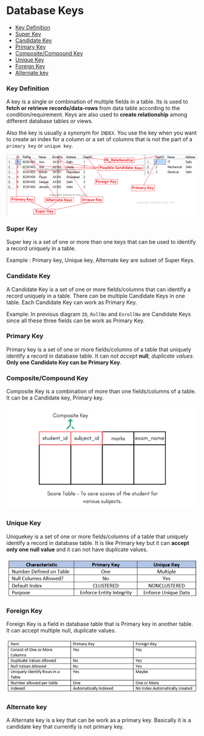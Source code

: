 # Database Keys

* [Key Definition](#key-definition)
* [Super Key](#super-key)
* [Candidate Key](#candidate-key)
* [Primary Key](#primary-key)
* [Composite/Compound Key](#compositecompound-key)
* [Unique Key](#unique-key)
* [Foreign Key](#foreign-key)
* [Alternate key](#alternate-key)

### Key Definition
A key is a single or combination of multiple fields in a table. Its is used to **fetch or retrieve records/data-rows** from data table according to the condition/requirement. Keys are also used to **create relationship** among different database tables or views.

Also the key is usually a synonym for `INDEX`. You use the key when you want to create an index for a column or a set of columns that is not the part of a `primary key` or `unique key`.

![SQL Keys](../images/sqlkeys.png)

### Super Key
Super key is a set of one or more than one keys that can be used to identify a record uniquely in a table.

Example : Primary key, Unique key, Alternate key are subset of Super Keys.

### Candidate Key
A Candidate Key is a set of one or more fields/columns that can identify a record uniquely in a table. There can be multiple Candidate Keys in one table. Each Candidate Key can work as Primary Key.

Example: In previous diagram `ID`, `RollNo` and `EnrollNo` are Candidate Keys since all these three fields can be work as Primary Key.

### Primary Key
Primary key is a set of one or more fields/columns of a table that uniquely identify a record in database table. It can *not accept* **null**, *duplicate values*. **Only one Candidate Key can be Primary Key**.

### Composite/Compound Key
Composite Key is a combination of more than one fields/columns of a table. It can be a Candidate key, Primary key.

![Composite Key](../images/composite-key.png)

### Unique Key
Uniquekey is a set of one or more fields/columns of a table that uniquely identify a record in database table. It is like Primary key but it can **accept only one null value** and it can not have duplicate values.

![Primary Key Versus Unique Key](../images/PrimaryKeyVersusUniqueKey.png)

### Foreign Key
Foreign Key is a field in database table that is Primary key in another table. It can accept multiple null, duplicate values.

![Comparison Primary / Foreign Key](../images/ComparisonPrimaryForeignKey1.png)

### Alternate key
A Alternate key is a key that can be work as a primary key. Basically it is a candidate key that currently is not primary key.
